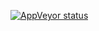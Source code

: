 [![AppVeyor status](https://ci.appveyor.com/api/projects/status/30mv0428ueg57mt8/branch/master?svg=true)](https://ci.appveyor.com/project/MarkTiedemann/win-ci-playground/branch/master)
